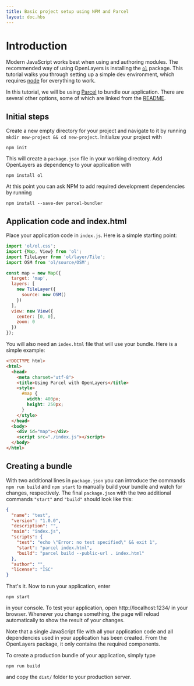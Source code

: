 ```yaml
---
title: Basic project setup using NPM and Parcel
layout: doc.hbs
---
```


# Introduction

Modern JavaScript works best when using and authoring modules. The recommended way of using OpenLayers is installing the [`ol`](https://npmjs.com/package/ol) package. This tutorial walks you through setting up a simple dev environment, which requires [node](https://nodejs.org) for everything to work.

In this tutorial, we will be using [Parcel](https://parceljs.org) to bundle our application. There are several other options, some of which are linked from the [README](https://npmjs.com/package/ol).

## Initial steps

Create a new empty directory for your project and navigate to it by running `mkdir new-project && cd new-project`. Initialize your project with

    npm init

This will create a `package.json` file in your working directory. Add OpenLayers as dependency to your application with

    npm install ol

At this point you can ask NPM to add required development dependencies by running

    npm install --save-dev parcel-bundler

## Application code and index.html

Place your application code in `index.js`. Here is a simple starting point:

```js
import 'ol/ol.css';
import {Map, View} from 'ol';
import TileLayer from 'ol/layer/Tile';
import OSM from 'ol/source/OSM';

const map = new Map({
  target: 'map',
  layers: [
    new TileLayer({
      source: new OSM()
    })
  ],
  view: new View({
    center: [0, 0],
    zoom: 0
  })
});
```

You will also need an `index.html` file that will use your bundle. Here is a simple example:

```html
<!DOCTYPE html>
<html>
  <head>
    <meta charset="utf-8">
    <title>Using Parcel with OpenLayers</title>
    <style>
      #map {
        width: 400px;
        height: 250px;
      }
    </style>
  </head>
  <body>
    <div id="map"></div>
    <script src="./index.js"></script>
  </body>
</html>
```

## Creating a bundle

With two additional lines in `package.json` you can introduce the commands `npm run build` and `npm start` to manually build your bundle and watch for changes, respectively. The final `package.json` with the two additional commands `"start"` and `"build"` should look like this:

```json
{
  "name": "test",
  "version": "1.0.0",
  "description": "",
  "main": "index.js",
  "scripts": {
    "test": "echo \"Error: no test specified\" && exit 1",
    "start": "parcel index.html",
    "build": "parcel build --public-url . index.html"
  },
  "author": "",
  "license": "ISC"
}
```
That's it. Now to run your application, enter

    npm start

in your console. To test your application, open http://localhost:1234/ in your browser. Whenever you change something, the page will reload automatically to show the result of your changes.

Note that a single JavaScript file with all your application code and all dependencies used in your application has been created. From the OpenLayers package, it only contains the required components.

To create a production bundle of your application, simply type

    npm run build

and copy the `dist/` folder to your production server.

